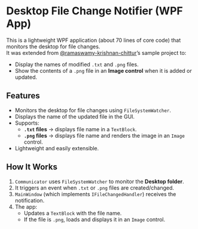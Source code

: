 # Desktop File Change Notifier (WPF App)

This is a lightweight WPF application (about 70 lines of core code) that monitors the desktop for file changes.  
It was extended from [@ramaswamy-krishnan-chittur](https://github.com/chittur)’s sample project to:

- Display the names of modified `.txt` and `.png` files.  
- Show the contents of a `.png` file in an **Image control** when it is added or updated.  


## Features

- Monitors the desktop for file changes using `FileSystemWatcher`.  
- Displays the name of the updated file in the GUI.  
- Supports:
  - **`.txt` files** → displays file name in a `TextBlock`.  
  - **`.png` files** → displays file name and renders the image in an `Image` control.  
- Lightweight and easily extensible.  

## How It Works

1. `Communicator` uses `FileSystemWatcher` to monitor the **Desktop folder**.  
2. It triggers an event when `.txt` or `.png` files are created/changed.  
3. `MainWindow` (which implements `IFileChangedHandler`) receives the notification.  
4. The app:
   - Updates a `TextBlock` with the file name.  
   - If the file is `.png`, loads and displays it in an `Image` control. 
